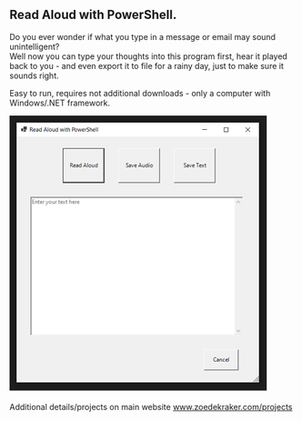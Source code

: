 ## Read Aloud with PowerShell.

Do you ever wonder if what you type in a message or email may sound unintelligent?   
Well now you can type your thoughts into this program first, hear it played back to you - and even export it to file for a rainy day, just to make sure it sounds right. 

Easy to run, requires not additional downloads - only a computer with Windows/.NET framework.

![](small_gui.png)

Additional details/projects on main website www.zoedekraker.com/projects
